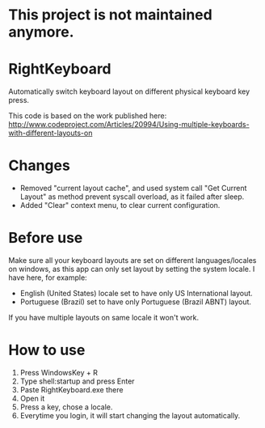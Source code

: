 # This project is not maintained anymore.

# RightKeyboard
Automatically switch keyboard layout on different physical keyboard key press.

This code is based on the work published here: http://www.codeproject.com/Articles/20994/Using-multiple-keyboards-with-different-layouts-on

# Changes
- Removed "current layout cache", and used system call "Get Current Layout" as method prevent syscall overload, as it failed after sleep.
- Added "Clear" context menu, to clear current configuration.

# Before use
Make sure all your keyboard layouts are set on different languages/locales on windows, as this app can only set layout by setting the system locale. I have here, for example:
 - English (United States) locale set to have only US International layout.
 - Portuguese (Brazil) set to have only Portuguese (Brazil ABNT) layout.
 
 If you have multiple layouts on same locale it won't work.

# How to use
1. Press WindowsKey + R
2. Type shell:startup and press Enter
3. Paste RightKeyboard.exe there
4. Open it
5. Press a key, chose a locale.
6. Everytime you login, it will start changing the layout automatically.
